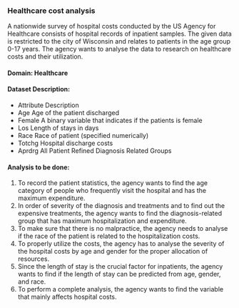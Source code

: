 <h3>Healthcare cost analysis</h3>

<p>A nationwide survey of hospital costs conducted by the US Agency for Healthcare consists of hospital records of inpatient samples. The given data is restricted to the city of Wisconsin and relates to patients in the age group 0-17 years. The agency wants to analyse the data to research on healthcare costs and their utilization.</p>

<h4>Domain: Healthcare</h4>

<h4>Dataset Description:</h4>

* Attribute 	Description
* Age		Age of the patient discharged
* Female		A binary variable that indicates if the patients is female
* Los		Length of stays in days
* Race		Race of patient (specified numerically)
* Totchg		Hospital discharge costs
* Aprdrg		All Patient Refined Diagnosis Related Groups

<h4>Analysis to be done:</h4>

<ol>
    <li>To record the patient statistics, the agency wants to find the age category of people who frequently visit the hospital and has the maximum expenditure.</li>
    <li>In order of severity of the diagnosis and treatments and to find out the expensive treatments, the agency wants to find the diagnosis-related group that has maximum hospitalization and expenditure.</li>
    <li>To make sure that there is no malpractice, the agency needs to analyse if the race of the patient is related to the hospitalization costs.</li>
    <li>To properly utilize the costs, the agency has to analyse the severity of the hospital costs by age and gender for the proper allocation of resources.</li>
    <li>Since the length of stay is the crucial factor for inpatients, the agency wants to find if the length of stay can be predicted from age, gender, and race.</li>
    <li>To perform a complete analysis, the agency wants to find the variable that mainly affects hospital costs.</li>
</ol>
